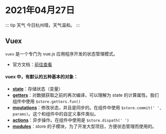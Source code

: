 # 2021年04月27日

::: tip 天气
今日杭州晴，天气温和。
:::

## Vuex

`vuex` 是一个专门为 vue.js 应用程序开发的状态管理模式。

- 官方文档：[前往查看](https://vuex.vuejs.org/zh/)

#### vuex 中，有默认的五种基本的对象：
- [**state**]()：存储状态（变量）
- [**getters**]()：对数据获取之前的再次编译，可以理解为 state 的计算属性。我们组件中使用 `$store.getters.fun()`
- [**moutations**]()：修改状态，并且是同步的。在组件中使用 `$store.commit(' ', params)`。这个和组件中的自定义事件类似。
- [**actions**]()：异步操作。在组件中使用是 `$store.dispath(' ')`
- [**modules**]()：store 的子模块，为了开发大型项目，方便状态管理而使用的。
